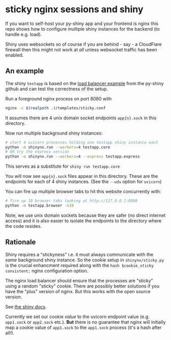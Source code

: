 # sticky nginx sessions and shiny

If you want to self-host your py-shiny app and your frontend is nginx this repo
shows how to configure multiple shiny instances for the backend (to handle e.g. load).

Shiny uses websockets so of course if you are behind - say - a CloudFlare firewall then this might not work
at *all* unless websocket traffic has been enabled.


## An example

The shiny `testapp` is based on the [load balancer example](https://github.com/posit-dev/py-shiny/blob/7ba8f90a44ee25f41aa8c258eceeba6807e0017a/examples/load_balance/app.py) from the py-shiny github and can
test the correctness of the setup.

Run a foreground nginx process on port 8080 with

```bash
nginx -c $(realpath .)/templates/sticky.conf
```
It assumes there are 4 unix domain socket endpoints `app{n}.sock` in this directory.

Now run multiple background shiny instances:

```bash
# start 4 uvicorn processes holding one testapp shiny instance each
python -m shinynx.run --workers=4 testapp.core
# OR try the express version
python -m shinynx.run --workers=4 --express testapp.express
```

This serves as a substitute for `shiny run testapp.core`

You will now see `app{n}.sock` files appear in this directory. These are the endpoints for each
of 4 shiny instances. (See the `--uds` option for `uvicorn`)


You can fire up multiple browser tabs to hit this website concurrently with:

```bash
# fire up 10 browser tabs looking at http://127.0.0.1:8080
python -m testapp.browser -n10
```

Note, we use unix domain sockets because they are safer (no direct internet access) and it is also
easier to isolate the endpoints to the directory where the code resides.

## Rationale

Shiny requires a "stickyness" i.e. it must always communicate with the *same* background
shiny instance. So the cookie setup in `shinynx/sticky.py` is the crucial enhancment required along with
the `hash $cookie_sticky consistent;` nginx configuration option.

The nginx load balancer should ensure that the processes are "sticky" using a
random "sticky" cookie. There are possibly better solutions if you have the "plus" version of nginx. But
this works with the open source version.

See [the shiny docs](https://shiny.posit.co/py/docs/deploy-on-prem.html#other-hosting-options).


Currently we set our cookie *value* to the uvicorn endpoint value (e.g. `app1.sock` or `app2.sock` etc.).
**But** there is no guarantee that nginx will initially map a cookie value of `app1.sock` to the
`app1.sock` process (it's a hash after all!).
